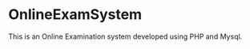 OnlineExamSystem
================
This is an Online Examination system developed using PHP and Mysql.
